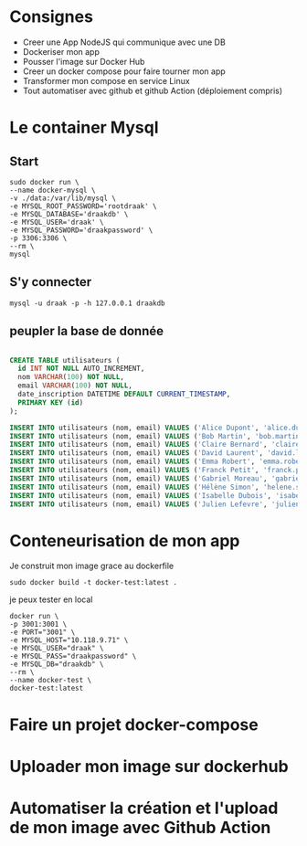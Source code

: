 # Consignes

- Creer une App NodeJS qui communique avec une DB
- Dockeriser  mon app
- Pousser l'image sur Docker Hub
- Creer un docker compose pour faire tourner mon app
- Transformer mon compose en service Linux
- Tout automatiser avec github et github Action (déploiement compris)

# Le container Mysql
## Start
```
sudo docker run \
--name docker-mysql \
-v ./data:/var/lib/mysql \
-e MYSQL_ROOT_PASSWORD='rootdraak' \
-e MYSQL_DATABASE='draakdb' \
-e MYSQL_USER='draak' \
-e MYSQL_PASSWORD='draakpassword' \
-p 3306:3306 \
--rm \
mysql
```
## S'y connecter
```
mysql -u draak -p -h 127.0.0.1 draakdb
```

## peupler la base de donnée
```sql

CREATE TABLE utilisateurs (
  id INT NOT NULL AUTO_INCREMENT,
  nom VARCHAR(100) NOT NULL,
  email VARCHAR(100) NOT NULL,
  date_inscription DATETIME DEFAULT CURRENT_TIMESTAMP,
  PRIMARY KEY (id)
);

INSERT INTO utilisateurs (nom, email) VALUES ('Alice Dupont', 'alice.dupont@example.com');
INSERT INTO utilisateurs (nom, email) VALUES ('Bob Martin', 'bob.martin@example.com');
INSERT INTO utilisateurs (nom, email) VALUES ('Claire Bernard', 'claire.bernard@example.com');
INSERT INTO utilisateurs (nom, email) VALUES ('David Laurent', 'david.laurent@example.com');
INSERT INTO utilisateurs (nom, email) VALUES ('Emma Robert', 'emma.robert@example.com');
INSERT INTO utilisateurs (nom, email) VALUES ('Franck Petit', 'franck.petit@example.com');
INSERT INTO utilisateurs (nom, email) VALUES ('Gabriel Moreau', 'gabriel.moreau@example.com');
INSERT INTO utilisateurs (nom, email) VALUES ('Hélène Simon', 'helene.simon@example.com');
INSERT INTO utilisateurs (nom, email) VALUES ('Isabelle Dubois', 'isabelle.dubois@example.com');
INSERT INTO utilisateurs (nom, email) VALUES ('Julien Lefevre', 'julien.lefevre@example.com');

```


# Conteneurisation de mon app

Je construit mon image grace au dockerfile
```
sudo docker build -t docker-test:latest .
```

je peux tester en local
```
docker run \
-p 3001:3001 \
-e PORT="3001" \
-e MYSQL_HOST="10.118.9.71" \
-e MYSQL_USER="draak" \
-e MYSQL_PASS="draakpassword" \
-e MYSQL_DB="draakdb" \
--rm \
--name docker-test \
docker-test:latest
```

# Faire un projet docker-compose

# Uploader mon image sur dockerhub

# Automatiser la création et l'upload de mon image avec Github Action